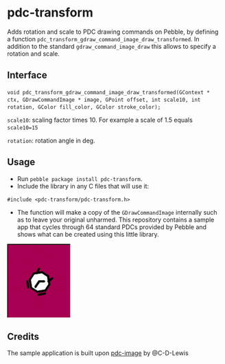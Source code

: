 # pdc-transform
Adds rotation and scale to PDC drawing commands on Pebble, by defining a function `pdc_transform_gdraw_command_image_draw_transformed`. In addition to the standard `gdraw_command_image_draw` this allows to specify a rotation and scale.

## Interface
`void pdc_transform_gdraw_command_image_draw_transformed(GContext * ctx, GDrawCommandImage * image, GPoint offset, int scale10, int rotation, GColor fill_color, GColor stroke_color);`

`scale10`: scaling factor times 10. For example a scale of 1.5 equals `scale10=15`

`rotation`: rotation angle in deg.

## Usage
* Run `pebble package install pdc-transform`.
* Include the library in any C files that will use it:

```
#include <pdc-transform/pdc-transform.h>
```

* The function will make a copy of the `GDrawCommandImage` internally such as to leave your original unharmed. This repository contains a sample app that cycles through 64 standard PDCs provided by Pebble and shows what can be created using this little library.

![screenshot](screenshots/animation.gif)

## Credits
The sample application is built upon [pdc-image](https://github.com/pebble-examples/pdc-image) by @C-D-Lewis

